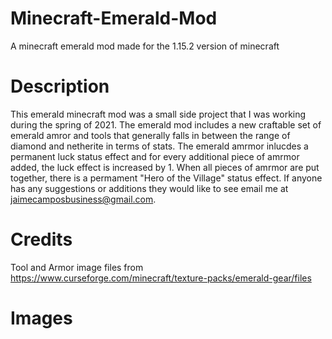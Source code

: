 # Minecraft-Emerald-Mod
A minecraft emerald mod made for the 1.15.2 version of minecraft

# Description
This emerald minecraft mod was a small side project that I was working during the spring of 2021. The emerald mod includes a new craftable set of emerald amror and tools that generally falls in between the range of diamond and netherite in terms of stats. The emerald amrmor inlucdes a permanent luck status effect and for every additional piece of amrmor added, the luck effect is increased by 1. When all pieces of amrmor are put together, there is a permament "Hero of the Village" status effect. If anyone has any suggestions or additions they would like to see email me at jaimecamposbusiness@gmail.com.

# Credits
Tool and Armor image files from https://www.curseforge.com/minecraft/texture-packs/emerald-gear/files

# Images

